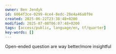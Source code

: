 ```yaml
---
owner: Ben Jendyk
id: 6064f3ce-0299-4ce4-8edc-28e4a46a8f9e
created: 2025-06-22T23:38:48+0200
modified: 2025-07-08T06:07:48+0200
tags: [access/public, language/en, tf/quarter]
key-words: []
---
```


Open-ended question are way better/more insightful